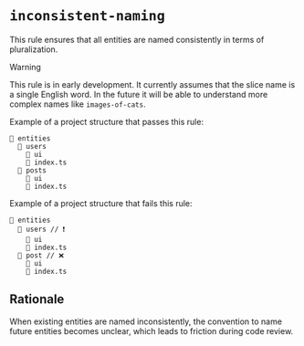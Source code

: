 # `inconsistent-naming`

This rule ensures that all entities are named consistently in terms of pluralization.

> [!WARNING]
> This rule is in early development. It currently assumes that the slice name is a single English word. In the future it will be able to understand more complex names like `images-of-cats`.

Example of a project structure that passes this rule:

```
📂 entities
  📂 users
    📂 ui
    📄 index.ts
  📂 posts
    📂 ui
    📄 index.ts
```

Example of a project structure that fails this rule:

```
📂 entities
  📂 users // ❗️
    📂 ui
    📄 index.ts
  📂 post // ❌
    📂 ui
    📄 index.ts
```

## Rationale

When existing entities are named inconsistently, the convention to name future entities becomes unclear, which leads to friction during code review.
